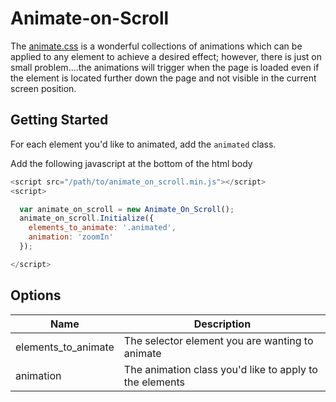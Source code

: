 # Animate-on-Scroll

The [animate.css](https://animate.style/) is a wonderful collections of animations which can be applied to any element to achieve a desired effect; however, there is just on small problem....the animations will trigger when the page is loaded even if the element is located further down the page and not visible in the current screen position.

## Getting Started

For each element you'd like to animated, add the `animated` class.

Add the following javascript at the bottom of the html body
```javascript
<script src="/path/to/animate_on_scroll.min.js"></script>
<script>

  var animate_on_scroll = new Animate_On_Scroll();
  animate_on_scroll.Initialize({
    elements_to_animate: '.animated',
    animation: 'zoomIn'
  });

</script>
```

## Options

|           Name           |                          Description                              |
|--------------------------|-------------------------------------------------------------------|
| elements_to_animate      | The selector element you are wanting to animate                   |
| animation                | The animation class you'd like to apply to the elements           |

